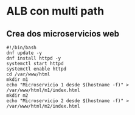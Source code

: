 # ALB con multi path

## Crea dos microservicios web

```
#!/bin/bash
dnf update -y
dnf install httpd -y
systemctl start httpd
systemctl enable httpd
cd /var/www/html
mkdir m1
echo "Microservicio 1 desde $(hostname -f)" > /var/www/html/m1/index.html
mkdir m2
echo "Microservicio 2 desde $(hostname -f)" > /var/www/html/m2/index.html
```
